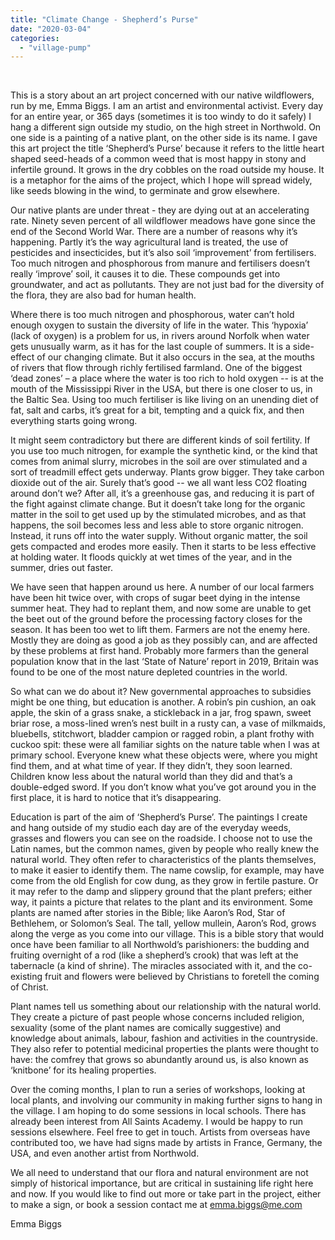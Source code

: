 ```yaml
---
title: "Climate Change - Shepherd’s Purse"
date: "2020-03-04"
categories: 
  - "village-pump"
---
```


 

This is a story about an art project concerned with our native wildflowers, run by me, Emma Biggs. I am an artist and environmental activist. Every day for an entire year, or 365 days (sometimes it is too windy to do it safely) I hang a different sign outside my studio, on the high street in Northwold. On one side is a painting of a native plant, on the other side is its name. I gave this art project the title ‘Shepherd’s Purse’ because it refers to the little heart shaped seed-heads of a common weed that is most happy in stony and infertile ground. It grows in the dry cobbles on the road outside my house. It is a metaphor for the aims of the project, which I hope will spread widely, like seeds blowing in the wind, to germinate and grow elsewhere.

Our native plants are under threat - they are dying out at an accelerating rate. Ninety seven percent of all wildflower meadows have gone since the end of the Second World War. There are a number of reasons why it’s happening. Partly it’s the way agricultural land is treated, the use of pesticides and insecticides, but it’s also soil ‘improvement’ from fertilisers. Too much nitrogen and phosphorous from manure and fertilisers doesn’t really ‘improve’ soil, it causes it to die. These compounds get into groundwater, and act as pollutants. They are not just bad for the diversity of the flora, they are also bad for human health.

Where there is too much nitrogen and phosphorous, water can’t hold enough oxygen to sustain the diversity of life in the water. This ‘hypoxia’ (lack of oxygen) is a problem for us, in rivers around Norfolk when water gets unusually warm, as it has for the last couple of summers. It is a side-effect of our changing climate. But it also occurs in the sea, at the mouths of rivers that flow through richly fertilised farmland. One of the biggest ‘dead zones’ – a place where the water is too rich to hold oxygen -- is at the mouth of the Mississippi River in the USA, but there is one closer to us, in the Baltic Sea. Using too much fertiliser is like living on an unending diet of fat, salt and carbs, it’s great for a bit, tempting and a quick fix, and then everything starts going wrong.

It might seem contradictory but there are different kinds of soil fertility. If you use too much nitrogen, for example the synthetic kind, or the kind that comes from animal slurry, microbes in the soil are over stimulated and a sort of treadmill effect gets underway. Plants grow bigger. They take carbon dioxide out of the air. Surely that’s good -- we all want less CO2 floating around don’t we? After all, it’s a greenhouse gas, and reducing it is part of the fight against climate change. But it doesn’t take long for the organic matter in the soil to get used up by the stimulated microbes, and as that happens, the soil becomes less and less able to store organic nitrogen. Instead, it runs off into the water supply. Without organic matter, the soil gets compacted and erodes more easily. Then it starts to be less effective at holding water. It floods quickly at wet times of the year, and in the summer, dries out faster.

We have seen that happen around us here. A number of our local farmers have been hit twice over, with crops of sugar beet dying in the intense summer heat. They had to replant them, and now some are unable to get the beet out of the ground before the processing factory closes for the season. It has been too wet to lift them. Farmers are not the enemy here. Mostly they are doing as good a job as they possibly can, and are affected by these problems at first hand. Probably more farmers than the general population know that in the last ‘State of Nature’ report in 2019, Britain was found to be one of the most nature depleted countries in the world.

So what can we do about it? New governmental approaches to subsidies might be one thing, but education is another. A robin’s pin cushion, an oak apple, the skin of a grass snake, a stickleback in a jar, frog spawn, sweet briar rose, a moss-lined wren’s nest built in a rusty can, a vase of milkmaids, bluebells, stitchwort, bladder campion or ragged robin, a plant frothy with cuckoo spit: these were all familiar sights on the nature table when I was at primary school. Everyone knew what these objects were, where you might find them, and at what time of year. If they didn’t, they soon learned. Children know less about the natural world than they did and that’s a double-edged sword. If you don’t know what you’ve got around you in the first place, it is hard to notice that it’s disappearing.

Education is part of the aim of ‘Shepherd’s Purse’. The paintings I create and hang outside of my studio each day are of the everyday weeds, grasses and flowers you can see on the roadside. I choose not to use the Latin names, but the common names, given by people who really knew the natural world. They often refer to characteristics of the plants themselves, to make it easier to identify them. The name cowslip, for example, may have come from the old English for cow dung, as they grow in fertile pasture. Or it may refer to the damp and slippery ground that the plant prefers; either way, it paints a picture that relates to the plant and its environment. Some plants are named after stories in the Bible; like Aaron’s Rod, Star of Bethlehem, or Solomon’s Seal. The tall, yellow mullein, Aaron’s Rod, grows along the verge as you come into our village. This is a bible story that would once have been familiar to all Northwold’s parishioners: the budding and fruiting overnight of a rod (like a shepherd’s crook) that was left at the tabernacle (a kind of shrine). The miracles associated with it, and the co-existing fruit and flowers were believed by Christians to foretell the coming of Christ.

Plant names tell us something about our relationship with the natural world. They create a picture of past people whose concerns included religion, sexuality (some of the plant names are comically suggestive) and knowledge about animals, labour, fashion and activities in the countryside. They also refer to potential medicinal properties the plants were thought to have: the comfrey that grows so abundantly around us, is also known as ‘knitbone’ for its healing properties.

Over the coming months, I plan to run a series of workshops, looking at local plants, and involving our community in making further signs to hang in the village. I am hoping to do some sessions in local schools. There has already been interest from All Saints Academy. I would be happy to run sessions elsewhere. Feel free to get in touch. Artists from overseas have contributed too, we have had signs made by artists in France, Germany, the USA, and even another artist from Northwold.

We all need to understand that our flora and natural environment are not simply of historical importance, but are critical in sustaining life right here and now. If you would like to find out more or take part in the project, either to make a sign, or book a session contact me at emma.biggs@me.com

Emma Biggs
